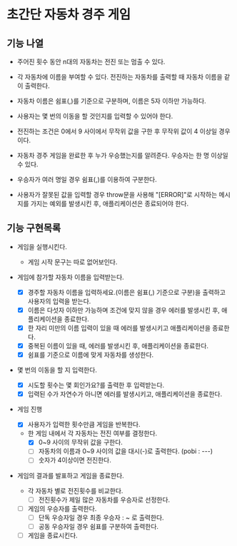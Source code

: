 # 초간단 자동차 경주 게임

## 기능 나열

+ 주어진 횟수 동안 n대의 자동차는 전진 또는 멈출 수 있다.
+ 각 자동차에 이름을 부여할 수 있다. 전진하는 자동차를 출력할 때 자동차 이름을 같이 출력한다.
+ 자동차 이름은 쉼표(,)를 기준으로 구분하며, 이름은 5자 이하만 가능하다.
+ 사용자는 몇 번의 이동을 할 것인지를 입력할 수 있어야 한다.
+ 전진하는 조건은 0에서 9 사이에서 무작위 값을 구한 후 무작위 값이 4 이상일 경우이다.
+ 자동차 경주 게임을 완료한 후 누가 우승했는지를 알려준다. 우승자는 한 명 이상일 수 있다.
+ 우승자가 여러 명일 경우 쉼표(,)를 이용하여 구분한다.

+ 사용자가 잘못된 값을 입력할 경우 throw문을 사용해 "[ERROR]"로 시작하는 메시지를 가지는 예외를 발생시킨 후, 애플리케이션은 종료되어야 한다.


## 기능 구현목록
+ 게임을 실행시킨다.
  - 게임 시작 문구는 따로 없어보인다.

+ 게임에 참가할 자동차 이름을 입력받는다.
  - [x] 경주할 자동차 이름을 입력하세요.(이름은 쉼표(,) 기준으로 구분)을 출력하고 사용자의 입력을 받는다.
  - [x] 이름은 다섯자 이하만 가능하며 조건에 맞지 않을 경우 에러를 발생시킨 후, 애플리케이션을 종료한다.
  - [x] 한 자리 미만의 이름 입력이 있을 때 에러를 발생시키고 애플리케이션을 종료한다.
  - [x] 중복된 이름이 있을 때, 에러를 발생시킨 후, 애플리케이션을 종료한다.
  - [x] 쉼표를 기준으로 이름에 맞게 자동차를 생성한다.

+ 몇 번의 이동을 할 지 입력한다.
  - [x] 시도할 횟수는 몇 회인가요?를 출력한 후 입력받는다.
  - [x] 입력된 수가 자연수가 아니면 에러를 발생시키고, 애플리케이션을 종료한다.

+ 게임 진행
  - [x] 사용자가 입력한 횟수만큼 게임을 반복한다.
  - 한 게임 내에서 각 자동차는 전진 여부를 결정한다.
    - [x] 0~9 사이의 무작위 값을 구한다.
    - [ ] 자동차의 이름과 0~9 사이의 값을 대시(-)로 출력한다. (pobi : ---)
    - [ ] 숫자가 4이상이면 전진한다.

+ 게임의 결과를 발표하고 게임을 종료한다.
  - 각 자동차 별로 전진횟수를 비교한다.
    - [ ] 전진횟수가 제일 많은 자동차를 우승자로 선정한다.
  - [ ] 게임의 우승자를 출력한다.
    - [ ] 단독 우승자일 경우 최종 우승자 : ~ 로 출력한다.
    - [ ] 공동 우승자일 경우 쉼표를 구분하여 출력한다.

  - [ ] 게임을 종료시킨다.

